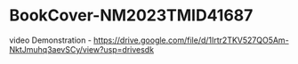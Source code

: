 # BookCover-NM2023TMID41687
video Demonstration - 
https://drive.google.com/file/d/1Irtr2TKV527QO5Am-NktJmuhq3aevSCy/view?usp=drivesdk
